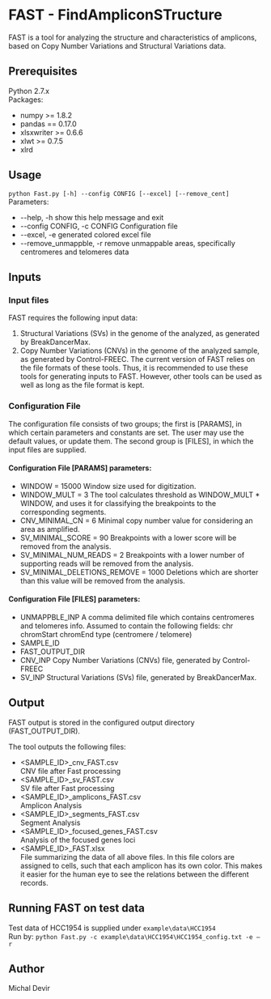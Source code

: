 # FAST - FindAmpliconSTructure

FAST is a tool for analyzing the structure and characteristics of amplicons, based on Copy Number Variations and Structural Variations data.

## Prerequisites
Python 2.7.x
<br>
Packages:
<br>
- numpy >= 1.8.2
- pandas == 0.17.0<br>
- xlsxwriter >= 0.6.6<br>
- xlwt >= 0.7.5<br>
- xlrd<br>

## Usage
`python Fast.py [-h] --config CONFIG [--excel] [--remove_cent]`
<br>
Parameters:
- --help, -h				show this help message and exit
-	--config CONFIG, -c CONFIG	Configuration file
-	--excel, -e           			generated colored excel file
-	--remove_unmappble, -r     	remove unmappable areas, specifically centromeres and telomeres data

## Inputs
### Input files
FAST requires the following input data:
1. Structural Variations (SVs) in the genome of the analyzed, as generated by BreakDancerMax.
2. Copy Number Variations (CNVs) in the genome of the analyzed sample, as generated by Control-FREEC.
The current version of FAST relies on the file formats of these tools. Thus, it is recommended to use these tools for generating inputs to FAST. However, other tools can be used as well as long as the file format is kept.

### Configuration File
The configuration file consists of two groups; the first is [PARAMS], in which certain parameters and constants are set. The user may use the default values, or update them. The second group is [FILES], in which the input files are supplied.

#### Configuration File [PARAMS] parameters:
-	WINDOW = 15000
Window size used for digitization.
-	WINDOW_MULT = 3
The tool calculates threshold as WINDOW_MULT * WINDOW, and uses it for classifying the breakpoints to the corresponding segments.
-	CNV_MINIMAL_CN = 6
Minimal copy number value for considering an area as amplified.
-	SV_MINIMAL_SCORE = 90
Breakpoints with a lower score will be removed from the analysis.
-	SV_MINIMAL_NUM_READS = 2
Breakpoints with a lower number of supporting reads will be removed from the analysis.
-	SV_MINIMAL_DELETIONS_REMOVE = 1000
Deletions which are shorter than this value will be removed from the analysis.

#### Configuration File [FILES] parameters:
-	UNMAPPBLE_INP
A comma delimited file which contains centromeres and telomeres info. Assumed to contain the following fields:
chr
chromStart
chromEnd
type (centromere / telomere)
-	SAMPLE_ID
-	FAST_OUTPUT_DIR
-	CNV_INP
Copy Number Variations (CNVs) file, generated by Control-FREEC
-	SV_INP
Structural Variations (SVs) file, generated by BreakDancerMax.

## Output
FAST output is stored in the configured output directory (FAST_OUTPUT_DIR). 

The tool outputs the following files:
-	<SAMPLE_ID>_cnv_FAST.csv
<br>CNV file after Fast processing
-	<SAMPLE_ID>_sv_FAST.csv
<br>SV file after Fast processing 
-	<SAMPLE_ID>_amplicons_FAST.csv
<br>Amplicon Analysis
-	<SAMPLE_ID>_segments_FAST.csv
<br>Segment Analysis
-	<SAMPLE_ID>_focused_genes_FAST.csv
<br>Analysis of the focused genes loci
-	<SAMPLE_ID>_FAST.xlsx
<br>File summarizing the data of all above files. In this file colors are assigned to cells, such that each amplicon has its own color.  This makes it easier for the human eye to see the relations between the different records.

## Running FAST on test data
Test data of HCC1954 is supplied under `example\data\HCC1954`
<br>
Run by:  `python Fast.py -c example\data\HCC1954\HCC1954_config.txt -e –r`

## Author
Michal Devir
